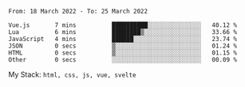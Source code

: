 <!--START_SECTION:waka-->

```text
From: 18 March 2022 - To: 25 March 2022

Vue.js       7 mins          ██████████░░░░░░░░░░░░░░░   40.12 %
Lua          6 mins          ████████▒░░░░░░░░░░░░░░░░   33.66 %
JavaScript   4 mins          ██████░░░░░░░░░░░░░░░░░░░   23.74 %
JSON         0 secs          ▒░░░░░░░░░░░░░░░░░░░░░░░░   01.24 %
HTML         0 secs          ▒░░░░░░░░░░░░░░░░░░░░░░░░   01.15 %
Other        0 secs          ░░░░░░░░░░░░░░░░░░░░░░░░░   00.09 %
```

<!--END_SECTION:waka-->
My Stack: `html, css, js, vue, svelte`
